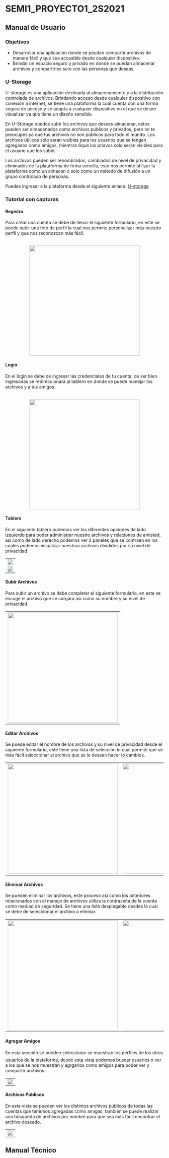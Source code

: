 # SEMI1_PROYECTO1_2S2021

## Manual de Usuario

### Objetivos
<ul>
  <li>Desarrollar una aplicación donde se peudan compartir archivos de manera fácil y que sea accesible desde cualquier dispositivo. </li>
  <li>Brindar un espacio seguro y privado en donde se puedan almacenar archivos y compartirlos solo con las personas que deseas.</li>
</ul>

### U-Storage

<p>
U-storage es una aplicación destinada al almacenamiento y a la distribución controlada de archivos. Brindando acceso desde cualquier dispositivo con conexión a internet, se tiene una plataforma la cual cuenta con una forma segura de acceso y se adapta a cualquier dispositivo en el que se desee visualizar ya que tiene un diseño sensible.

En U-Storage puedes subir los archivos que desees almacenar, estos pueden ser almacenados como archivos públicos y privados, pero no te preocupes ya que tus archivos no son públicos para todo el mundo. Los archivos úblicos solo serán visibles para los usuarios que se tengan agregados como amigos, mientras 6que los priavos solo serán visibles para el usuario que los subió.

Los archivos pueden ser renombrados, cambiados de nivel de privacidad y eliminados de la plataforma de firma sencilla, esto nos permite utilizar la plataforma como un almacen o solo como un método de difusión a un grupo controlado de personas.

Puedes ingresar a la plataforma desde el siguiente enlace:
<a href="http://appweb-13-p1-semi1.s3-website.us-east-2.amazonaws.com/#/login">U-storage</a>
</p>

### Tutorial con capturas

#### Registro

<p>
  Para crear una cuenta se debe de llenar el siguiente formulario, en este se puede subir una foto de perfil la cual nos permite personalizar más nuestro perfil y que nos reconozcan más fácil.
</p>
<p align="center">
  <br>
  <img src="./images/registro.png" width="350" heigth="350">
</p>

#### Login

<p>
  En el login se debe de ingresar las credenciales de tu cuenta, de ser bien ingresadas se redireccionará al tablero en donde se puede manejar los archivos y a tus amigos.
</p>
<p align="center">
  <br>
  <img src="./images/login.png" width="350" heigth="350">
</p>

#### Tablero

<p>
  En el siguiente tablero podemos ver las diferentes opciones de lado izquierdo para poder administrar nuestro archivos y relaciones de amistad, así como de lado derecho podemos ver 2 paneles que se contraen en los cuales podemos visualizar nuestroa archivos divididos por su nivel de privacidad.
</p>
<table align="center" width="100%">
    <tr>
        <td>
            <img src="./images/tablero.png">
        </td>
    </tr>
    <tr>
        <td>
            <img src="./images/mis_archivos.png">
        </td>
    </tr>
</table>

#### Subir Archivos

<p>
  Para subir un archivo se debe completar el siguiente formulario, en este se escoge el archivo que se cargará así como su nombre y su nivel de privacidad.
</p>
<table align="center" width="100%">
    <tr>
        <td>
            <img src="./images/subir.png" width="350" heigth="350">
        </td>
    </tr>
</table>

#### Editar Archivos

<p>
  Se puede editar el nombre de los archivos y su nivel de privacidad desde el siguiente formulario, este tiene una lista de selección lo cual permite que se más fácil seleccionar al archivo que se le desean hacer lo cambios.
</p>
<table align="center" width="100%">
    <tr>
        <td>
            <img src="./images/editar.png" width="350" heigth="350">
        </td>
        <td>
            <img src="./images/editar_dd.png" width="350" heigth="350">
        </td>
    </tr>
</table>

#### Eliminar Archivos

<p>
  Se pueden eliminar los archivos, este proceso así como los anteriores relacionados con el manejo de archivos utiliza la contraseña de la cuenta como mediad de seguridad. Se tiene una lista desplegable desdes la cual se debe de seleccionar el archivo a elminar.
</p>
<table align="center" width="100%">
    <tr>
        <td>
            <img src="./images/eliminar.png" width="350" heigth="350">
        </td>
        <td>
            <img src="./images/eliminar_dd.png" width="350" heigth="350">
        </td>
    </tr>
</table>

#### Agregar Amigos

<p>
    En esta sección se pueden seleccionar se muestran los perfiles de los otros usuarios de la plataforma, desde esta vista podemos buscar usuarios o ver a los que se nos muestran y agrgarlos como amigos para poder ver y compartir archivos.
</p>
<table align="center" width="100%">
    <tr>
        <td>
            <img src="./images/amigos.png">
        </td>
    </tr>
</table>

#### Archivos Públicos

<p>
  En esta vista se pueden ver los distintos archivos públicos de todas las cuentas que tenemos agregadas como amigas, también se puede realizar una búsqueda de archivos por nombre para que sea más fácil encontrar el archivo deseado.
</p>
<table align="center" width="100%">
    <tr>
        <td>
            <img src="./images/publicos.png">
        </td>
    </tr>
</table>

## Manual Técnico